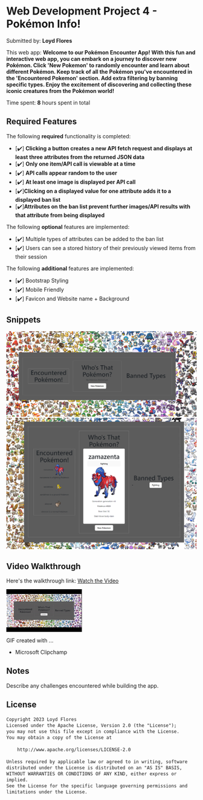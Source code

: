 # Web Development Project 4 - Pokémon Info!

Submitted by: **Loyd Flores**

This web app: **Welcome to our Pokémon Encounter App! With this fun and interactive web app, you can embark on a journey to discover new Pokémon. Click 'New Pokemon' to randomly encounter and learn about different Pokémon. Keep track of all the Pokémon you've encountered in the 'Encountered Pokemon' section. Add extra filtering by banning specific types. Enjoy the excitement of discovering and collecting these iconic creatures from the Pokémon world!**

Time spent: **8** hours spent in total

## Required Features

The following **required** functionality is completed:

- [✔️] **Clicking a button creates a new API fetch request and displays at least three attributes from the returned JSON data**
- [✔️] **Only one item/API call is viewable at a time**
- [✔️] **API calls appear random to the user**
- [✔️] **At least one image is displayed per API call**
- [✔️]**Clicking on a displayed value for one attribute adds it to a displayed ban list**
- [✔️]**Attributes on the ban list prevent further images/API results with that attribute from being displayed**

The following **optional** features are implemented:

- [✔️] Multiple types of attributes can be added to the ban list
- [✔️] Users can see a stored history of their previously viewed items from their session

The following **additional** features are implemented:

- [✔️] Bootstrap Styling
- [✔️] Mobile Friendly
- [✔️] Favicon and Website name + Background

## Snippets

<img src='src/assets/start.png' title='start-image' width='' alt='snippet' />
<img src='src/assets/functionality.png' title='functionality-image' width='' alt='snippet' />

## Video Walkthrough

Here's the walkthrough link:
[Watch the Video](https://clipchamp.com/watch/Wr7sB5ZxXDd)

<!-- Replace this with whatever GIF tool you used! -->
<img src="src/assets/pokegif.gif" alt="pokegif" width="200" align="center">

GIF created with ...

- Microsoft Clipchamp

## Notes

Describe any challenges encountered while building the app.

## License

    Copyright 2023 Loyd Flores
    Licensed under the Apache License, Version 2.0 (the "License");
    you may not use this file except in compliance with the License.
    You may obtain a copy of the License at

        http://www.apache.org/licenses/LICENSE-2.0

    Unless required by applicable law or agreed to in writing, software
    distributed under the License is distributed on an "AS IS" BASIS,
    WITHOUT WARRANTIES OR CONDITIONS OF ANY KIND, either express or implied.
    See the License for the specific language governing permissions and
    limitations under the License.

